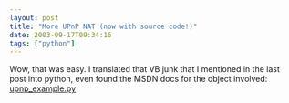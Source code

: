 ```yaml
---
layout: post
title: "More UPnP NAT (now with source code!)"
date: 2003-09-17T09:34:16
tags: ["python"]
---
```


Wow, that was easy. I translated that VB junk that I mentioned in the last
post into python, even found the MSDN docs for the object involved:
[upnp_example.py][1]

   [1]: /2003/09/17/upnp_example.py




